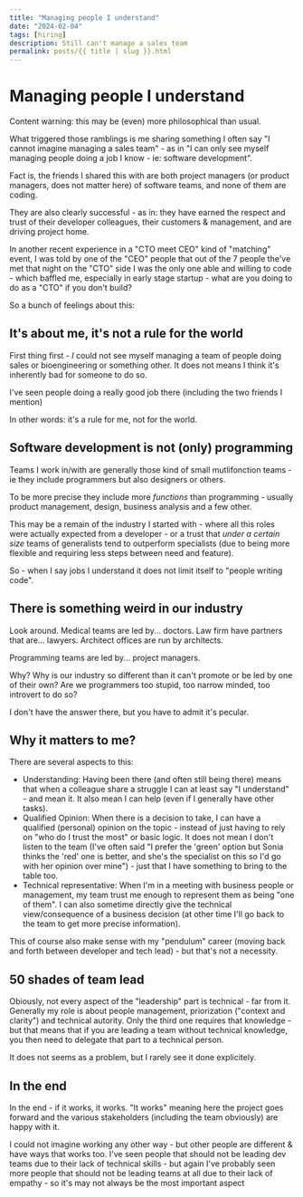 ```yaml
---
title: "Managing people I understand"
date: "2024-02-04"
tags: [hiring]
description: Still can't manage a sales team
permalink: posts/{{ title | slug }}.html
---
```


# Managing people I understand

Content warning: this may be (even) more philosophical than usual.

What triggered those ramblings is me sharing something I often say "I cannot imagine managing a sales team" - as in "I can only see myself managing people doing a job I know - ie: software development".

Fact is, the friends I shared this with are both project managers (or product managers, does not matter here) of software teams, and none of them are coding.

They are also clearly successful - as in: they have earned the respect and trust of their developer colleagues, their customers & management, and are driving project home.

In another recent experience in a "CTO meet CEO" kind of "matching" event, I was told by one of the "CEO" people that out of the 7 people the've met that night on the "CTO" side I was the only one able and willing to code - which baffled me, especially in early stage startup - what are you doing to do as a "CTO" if you don't build?

So a bunch of feelings about this:

## It's about me, it's not a rule for the world

First thing first - *I* could not see myself managing a team of people doing sales or bioengineering or something other. It does not means I think it's inherently bad for someone to do so.

I've seen people doing a really good job there (including the two friends I mention)

In other words: it's a rule for me, not for the world.

## Software development is not (only) programming

Teams I work in/with are generally those kind of small mutlifonction teams - ie they include programmers but also designers or others.

To be more precise they include more *functions* than programming - usually product management, design, business analysis and a few other.

This may be a remain of the industry I started with - where all this roles were actually expected from a developer - or a trust that *under a certain size* teams of generalists tend to outperform specialists (due to being more flexible and requiring less steps between need and feature).

So - when I say jobs I understand it does not limit itself to "people writing code".

## There is something weird in our industry

Look around. Medical teams are led by... doctors. Law firm have partners that are... lawyers. Architect offices are run by architects.

Programming teams are led by... project managers.

Why? Why is our industry so different than it can't promote or be led by one of their own? Are we programmers too stupid, too narrow minded, too introvert to do so?

I don't have the answer there, but you have to admit it's pecular.

## Why it matters to me?

There are several aspects to this:

- Understanding: Having been there (and often still being there) means that when a colleague share a struggle I can at least say "I understand" - and mean it. It also mean I can help (even if I generally have other tasks).
- Qualified Opinion: When there is a decision to take, I can have a qualified (personal) opinion on the topic - instead of just having to rely on "who do I trust the most" or basic logic. It does not mean I don't listen to the team (I've often said "I prefer the 'green' option but Sonia thinks the 'red' one is better, and she's the specialist on this so I'd go with her opinion over mine") - just that I have something to bring to the table too.
- Technical representative:  When I'm in a meeting with business people or management, my team trust me enough to represent them as being "one of them". I can also sometime directly give the technical view/consequence of a business decision (at other time I'll go back to the team to get more precise information).

This of course also make sense with my "pendulum" career (moving back and forth between developer and tech lead) - but that's not a necessity.

## 50 shades of team lead

Obiously, not every aspect of the "leadership" part is technical - far from it. Generally my role is about people management, priorization ("context and clarity") and technical autority. Only the third one requires that knowledge - but that means that if you are leading a team without technical knowledge, you then need to delegate that part to a technical person.

It does not seems as a problem, but I rarely see it done explicitely.

## In the end

In the end - if it works, it works. "It works" meaning here the project goes forward and the various stakeholders (including the team obviously) are happy with it.

I could not imagine working any other way - but other people are different & have ways that works too. I've seen people that should not be leading dev teams due to their lack of technical skills - but again I've probably seen more people that should not be leading teams at all due to their lack of empathy - so it's may not always be the most important aspect

